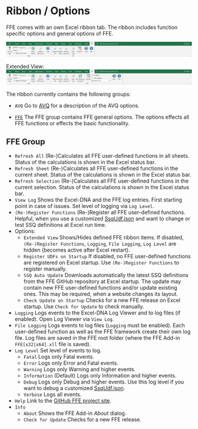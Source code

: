 # Ribbon / Options

FFE comes with an own Excel ribbon tab.
The ribbon includes function specific options and general options of FFE.

<img src="Images/Ribbon_Options.md - FFE Tab.png" />

Extended View:
<img src="Images/Ribbon_Options.md - FFE Tab (Extended View).png" />

The ribbon currently contains the following groups:

* `AVQ`
  Go to [AVQ](AVQ) for a description of the AVQ options.

* [`FFE`](#ffe-group)
  The FFE group contains FFE general options.
The options effects all FFE functions or effects the basic functionality.
  
  

## FFE Group

* `Refresh All`
  (Re-)Calculates all FFE user-defined functions in all sheets.
  Status of the calculations is shown in the Excel status bar.
* `Refresh Sheet`
  (Re-)Calculates all FFE user-defined functions in the current sheet.
  Status of the calculations is shown in the Excel status bar.
* `Refresh Selection`
  (Re-)Calculates all FFE user-defined functions in the current selection.
  Status of the calculations is shown in the Excel status bar.
* `View Log`
  Shows the Excel-DNA and the FFE log entries.
  First starting point in case of issues.
  Set level of logging via `Log Level`.
* `(Re-)Register Functions`
  (Re-)Register all FFE user-defined functions.
  Helpful, when you use a customized [SsqUdf.json](SsqUdf.json) and want to change or test SSQ definitions at Excel run time.
* Options:
  * `Extended View`
    Shows/Hides defined FFE ribbon items.
    If disabled, `(Re-)Register Functions`, `Logging`, `File Logging`, `Log Level` are hidden (becomes active after Excel restart).
  * `Register UDFs on Startup`
    If disabled, no FFE user-defined functions are registered on Excel startup.
    Use `(Re-)Register Functions` to register manually.
  * `SSQ Auto Update`
    Downloads automatically the latest SSQ definitions from the FFE GitHub repository at Excel startup.
    The update may contain new FFE user-defined functions and/or update existing ones. This may be required, when a website changes its layout.
  * `Check Update on Startup`
    Checks for a new FFE release on Excel startup.
    Use `Check for Update` to check manually.
* `Logging`
  Logs events to the Excel-DNA Log Viewer and to log files (if enabled).
  Open Log Viewer via `View Log`.
* `File Logging`
  Logs events to log files (`Logging` must be enabled).
  Each user-defined function as well as the FFE framework create their own log file.
Log files are saved in the FFE root folder (where the FFE Add-in `FFE[x32|x64].xll` file is saved).
* `Log Level`
  Set level of events to log.
  * `Fatal`
    Logs only Fatal events.
  * `Error`
    Logs only Error and Fatal events.
  * `Warning`
    Logs only Warning and higher events.
  * `Information` (Default)
    Logs only Information and higher events.
  * `Debug`
    Logs only Debug and higher events.
    Use this log level if you want to debug a customized [SsqUdf.json](SsqUdf.json).
  * `Verbose`
  Logs all events.
* `Help`
  Link to the [GitHub FFE project site](https://github.com/LelandGrunt/FFE ).
* `Info`
  * `About`
    Shows the FFE Add-in *About* dialog.
  * `Check for Update`
    Checks for a new FFE release.